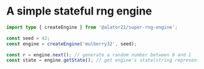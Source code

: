 # A simple stateful rng engine

```typescript
import type { createEngine } from '@alator21/super-rng-engine';

const seed = 42;
const engine = createEngine('mulberry32', seed);

const r = engine.next(); // generate a random number between 0 and 1
const state = engine.getState(); // get engine's state(string representation)
```
